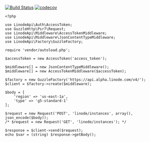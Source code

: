 [![Build Status](https://travis-ci.org/Nomad145/linode-api-v4.svg?branch=master)](https://travis-ci.org/Nomad145/linode-api-v4)
[![codecov](https://codecov.io/gh/Nomad145/linode-api-v4/branch/master/graph/badge.svg)](https://codecov.io/gh/Nomad145/linode-api-v4)

```
<?php

use LinodeApi\Auth\AccessToken;
use GuzzleHttp\Psr7\Request;
use LinodeApi\Middleware\AccessTokenMiddleware;
use LinodeApi\Middleware\JsonContentTypeMiddleware;
use LinodeApi\Factory\GuzzleFactory;

require 'vendor/autoload.php';

$accessToken = new AccessToken('access_token');

$middleware[] = new JsonContentTypeMiddleware();
$middleware[] = new AccessTokenMiddleware($accessToken);

$factory = new GuzzleFactory('https://api.alpha.linode.com/v4/');
$client = $factory->create($middleware);

$body = [
    'region' => 'us-east-1a',
    'type' => 'g5-standard-1'
];

$request = new Request('POST', 'linode/instances', array(), json_encode($body));
/* $request = new Request('GET', 'linode/instances'); */

$response = $client->send($request);
echo $var = (string) $response->getBody();

```
